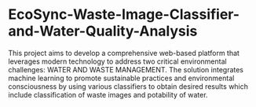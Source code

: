 # EcoSync-Waste-Image-Classifier-and-Water-Quality-Analysis
This project aims to develop a comprehensive web-based platform that leverages modern technology to address two critical environmental challenges:  WATER AND WASTE MANAGEMENT. The solution integrates machine learning to promote sustainable practices and environmental consciousness by using various classifiers to obtain desired results which include classification of waste images and potability of water. 
